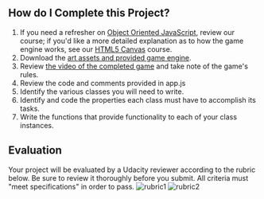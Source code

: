 ## How do I Complete this Project?

1. If you need a refresher on [Object Oriented JavaScript](https://www.udacity.com/course/viewer#!/c-ud015-nd), review our course; if you'd like a more detailed explanation as to how the game engine works, see our [HTML5 Canvas](https://www.udacity.com/course/ud292-nd) course.
2. Download the <a href="https://github.com/udacity/frontend-nanodegree-arcade-game" target="_blank">art assets and provided game engine</a>.
3. Review [the video of the completed game](https://www.youtube.com/watch?v=p2JhGrrwLuQ&feature=youtu.be) and take note of the game's rules.
4. Review the code and comments provided in app.js
5. Identify the various classes you will need to write.
6. Identify and code the properties each class must have to accomplish its tasks.
7. Write the functions that provide functionality to each of your class instances.

## Evaluation
Your project will be evaluated by a Udacity reviewer according to the rubric below. Be sure to review it thoroughly before you submit. All criteria must "meet specifications" in order to pass. 
![rubric1](http://i.imgur.com/IGYbpQS.png)
![rubric2](http://i.imgur.com/U8pUvkQ.png)
